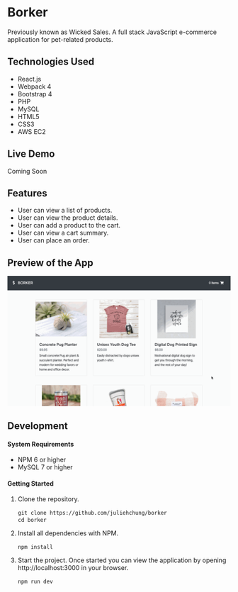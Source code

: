 # Borker

Previously known as Wicked Sales. A full stack JavaScript e-commerce application for pet-related products.

## Technologies Used

- React.js
- Webpack 4
- Bootstrap 4
- PHP
- MySQL
- HTML5
- CSS3
- AWS EC2

## Live Demo

Coming Soon

## Features

- User can view a list of products.
- User can view the product details.
- User can add a product to the cart.
- User can view a cart summary.
- User can place an order.

## Preview of the App

![Borker](server/public/images/borker.gif)

## Development

#### System Requirements

- NPM 6 or higher
- MySQL 7 or higher

#### Getting Started

1. Clone the repository.

    ```shell
    git clone https://github.com/juliehchung/borker
    cd borker
    ```

2. Install all dependencies with NPM.

    ```shell
    npm install
    ```

3. Start the project. Once started you can view the application by opening http://localhost:3000 in your browser.

    ```shell
    npm run dev
    ```
